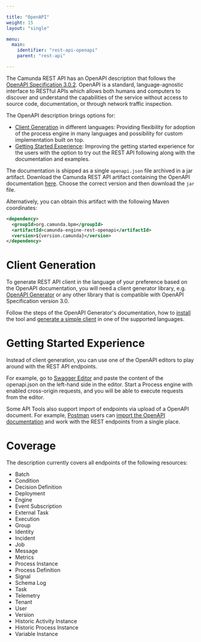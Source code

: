 ```yaml
---

title: "OpenAPI"
weight: 15
layout: "single"

menu:
  main:
    identifier: "rest-api-openapi"
    parent: "rest-api"

---
```



The Camunda REST API has an OpenAPI description that follows the
[OpenAPI Specification 3.0.2][spec-3.0.2]. OpenAPI is a standard, language-agnostic interface to RESTful APIs which allows 
both humans and computers to discover and understand the capabilities of the service without access to source code, 
documentation, or through network traffic inspection.

The OpenAPI description brings options for:

* [Client Generation](#client-generation) in different languages:
Providing flexibility for adoption of the process engine in many languages and possibility for custom implementation built on top.
* [Getting Started Experience](#getting-started-experience):
Improving the getting started experience for the users with the option to try out the REST API following along with the documentation and examples.

The documentation is shipped as a single `openapi.json` file archived in a jar artifact.
Download the Camunda REST API artifact containing the OpenAPI documentation [here][nexus-link]. Choose the correct version and then download the `jar` file.

[spec-3.0.2]: https://github.com/OAI/OpenAPI-Specification/blob/3.0.2/versions/3.0.2.md
[nexus-link]: https://app.camunda.com/nexus/service/rest/repository/browse/camunda-bpm/org/camunda/bpm/camunda-engine-rest-openapi/

Alternatively, you can obtain this artifact with the following Maven coordinates:

```xml
<dependency>
  <groupId>org.camunda.bpm</groupId>
  <artifactId>camunda-engine-rest-openapi</artifactId>
  <version>${version.camunda}</version>
</dependency>
```

# Client Generation

To generate REST API client in the language of your preference based on the OpenAPI documentation, 
you will need a client generator library, e.g. [OpenAPI Generator][openapi-generator] or any other library that 
is compatible with OpenAPI Specification version 3.0. 

Follow the steps of the OpenAPI Generator's documentation, how to [install][openapi-gen-install] the tool and 
[generate a simple client][openapi-gen-usage] in one of the supported languages.

[openapi-generator]: https://github.com/OpenAPITools/openapi-generator
[openapi-gen-install]: https://github.com/OpenAPITools/openapi-generator#1---installation
[openapi-gen-usage]: https://github.com/OpenAPITools/openapi-generator#to-generate-a-sample-client-library

# Getting Started Experience

Instead of client generation, you can use one of the OpenAPI editors to play around with the REST API endpoints.

For example, go to [Swagger Editor][swagger-editor] and paste the content of the openapi.json on the left-hand side in the editor.
Start a Process engine with enabled cross-origin requests, and you will be able to execute requests from the editor.

Some API Tools also support import of endpoints via upload of a OpenAPI document.
For example, [Postman][postman-site] users can [import the OpenAPI documentation][postman-import] and work with the REST endpoints from a single place.

[swagger-editor]: https://editor.swagger.io/
[postman-site]: https://www.postman.com/
[postman-import]: https://learning.postman.com/docs/postman/collections/working-with-openAPI/

# Coverage

The description currently covers all endpoints of the following resources:

* Batch
* Condition
* Decision Definition
* Deployment
* Engine
* Event Subscription
* External Task
* Execution  
* Group
* Identity
* Incident
* Job  
* Message
* Metrics
* Process Instance
* Process Definition
* Signal
* Schema Log
* Task
* Telemetry
* Tenant
* User
* Version
* Historic Activity Instance
* Historic Process Instance
* Variable Instance
